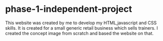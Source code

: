 # phase-1-independent-project

This website was created by me to develop my HTML,javascript and CSS skills. It is created for a small generic retail business which sells trainers. I created the concept image from scratch and based the website on that.
